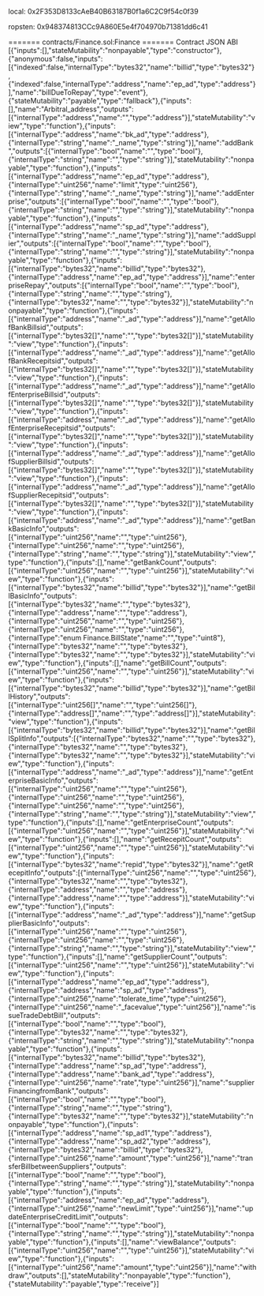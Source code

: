 local:
0x2F353D8133cAeB40B63187B0f1a6C2C9f54c0f39


ropsten:
0x948374813CCc9A860E5e4f704970b71381dd6c41




======= contracts/Finance.sol:Finance =======
Contract JSON ABI
[{"inputs":[],"stateMutability":"nonpayable","type":"constructor"},{"anonymous":false,"inputs":[{"indexed":false,"internalType":"bytes32","name":"billid","type":"bytes32"},{"indexed":false,"internalType":"address","name":"ep_ad","type":"address"}],"name":"billDueToRepay","type":"event"},{"stateMutability":"payable","type":"fallback"},{"inputs":[],"name":"Arbitral_address","outputs":[{"internalType":"address","name":"","type":"address"}],"stateMutability":"view","type":"function"},{"inputs":[{"internalType":"address","name":"bk_ad","type":"address"},{"internalType":"string","name":"_name","type":"string"}],"name":"addBank","outputs":[{"internalType":"bool","name":"","type":"bool"},{"internalType":"string","name":"","type":"string"}],"stateMutability":"nonpayable","type":"function"},{"inputs":[{"internalType":"address","name":"ep_ad","type":"address"},{"internalType":"uint256","name":"limit","type":"uint256"},{"internalType":"string","name":"_name","type":"string"}],"name":"addEnterprise","outputs":[{"internalType":"bool","name":"","type":"bool"},{"internalType":"string","name":"","type":"string"}],"stateMutability":"nonpayable","type":"function"},{"inputs":[{"internalType":"address","name":"sp_ad","type":"address"},{"internalType":"string","name":"_name","type":"string"}],"name":"addSupplier","outputs":[{"internalType":"bool","name":"","type":"bool"},{"internalType":"string","name":"","type":"string"}],"stateMutability":"nonpayable","type":"function"},{"inputs":[{"internalType":"bytes32","name":"billid","type":"bytes32"},{"internalType":"address","name":"ep_ad","type":"address"}],"name":"enterpriseRepay","outputs":[{"internalType":"bool","name":"","type":"bool"},{"internalType":"string","name":"","type":"string"},{"internalType":"bytes32","name":"","type":"bytes32"}],"stateMutability":"nonpayable","type":"function"},{"inputs":[{"internalType":"address","name":"_ad","type":"address"}],"name":"getAllofBankBillsid","outputs":[{"internalType":"bytes32[]","name":"","type":"bytes32[]"}],"stateMutability":"view","type":"function"},{"inputs":[{"internalType":"address","name":"_ad","type":"address"}],"name":"getAllofBankRecepitsid","outputs":[{"internalType":"bytes32[]","name":"","type":"bytes32[]"}],"stateMutability":"view","type":"function"},{"inputs":[{"internalType":"address","name":"_ad","type":"address"}],"name":"getAllofEnterpriseBillsid","outputs":[{"internalType":"bytes32[]","name":"","type":"bytes32[]"}],"stateMutability":"view","type":"function"},{"inputs":[{"internalType":"address","name":"_ad","type":"address"}],"name":"getAllofEnterpriseRecepitsid","outputs":[{"internalType":"bytes32[]","name":"","type":"bytes32[]"}],"stateMutability":"view","type":"function"},{"inputs":[{"internalType":"address","name":"_ad","type":"address"}],"name":"getAllofSupplierBillsid","outputs":[{"internalType":"bytes32[]","name":"","type":"bytes32[]"}],"stateMutability":"view","type":"function"},{"inputs":[{"internalType":"address","name":"_ad","type":"address"}],"name":"getAllofSupplierRecepitsid","outputs":[{"internalType":"bytes32[]","name":"","type":"bytes32[]"}],"stateMutability":"view","type":"function"},{"inputs":[{"internalType":"address","name":"_ad","type":"address"}],"name":"getBankBasicInfo","outputs":[{"internalType":"uint256","name":"","type":"uint256"},{"internalType":"uint256","name":"","type":"uint256"},{"internalType":"string","name":"","type":"string"}],"stateMutability":"view","type":"function"},{"inputs":[],"name":"getBankCount","outputs":[{"internalType":"uint256","name":"","type":"uint256"}],"stateMutability":"view","type":"function"},{"inputs":[{"internalType":"bytes32","name":"billid","type":"bytes32"}],"name":"getBillBasicInfo","outputs":[{"internalType":"bytes32","name":"","type":"bytes32"},{"internalType":"address","name":"","type":"address"},{"internalType":"uint256","name":"","type":"uint256"},{"internalType":"uint256","name":"","type":"uint256"},{"internalType":"enum Finance.BillState","name":"","type":"uint8"},{"internalType":"bytes32","name":"","type":"bytes32"},{"internalType":"bytes32","name":"","type":"bytes32"}],"stateMutability":"view","type":"function"},{"inputs":[],"name":"getBillCount","outputs":[{"internalType":"uint256","name":"","type":"uint256"}],"stateMutability":"view","type":"function"},{"inputs":[{"internalType":"bytes32","name":"billid","type":"bytes32"}],"name":"getBillHistory","outputs":[{"internalType":"uint256[]","name":"","type":"uint256[]"},{"internalType":"address[]","name":"","type":"address[]"}],"stateMutability":"view","type":"function"},{"inputs":[{"internalType":"bytes32","name":"billid","type":"bytes32"}],"name":"getBillSplitInfo","outputs":[{"internalType":"bytes32","name":"","type":"bytes32"},{"internalType":"bytes32","name":"","type":"bytes32"},{"internalType":"bytes32","name":"","type":"bytes32"}],"stateMutability":"view","type":"function"},{"inputs":[{"internalType":"address","name":"_ad","type":"address"}],"name":"getEnterpriseBasicInfo","outputs":[{"internalType":"uint256","name":"","type":"uint256"},{"internalType":"uint256","name":"","type":"uint256"},{"internalType":"uint256","name":"","type":"uint256"},{"internalType":"string","name":"","type":"string"}],"stateMutability":"view","type":"function"},{"inputs":[],"name":"getEnterpriseCount","outputs":[{"internalType":"uint256","name":"","type":"uint256"}],"stateMutability":"view","type":"function"},{"inputs":[],"name":"getRecepitCount","outputs":[{"internalType":"uint256","name":"","type":"uint256"}],"stateMutability":"view","type":"function"},{"inputs":[{"internalType":"bytes32","name":"repid","type":"bytes32"}],"name":"getRecepitInfo","outputs":[{"internalType":"uint256","name":"","type":"uint256"},{"internalType":"bytes32","name":"","type":"bytes32"},{"internalType":"address","name":"","type":"address"},{"internalType":"address","name":"","type":"address"}],"stateMutability":"view","type":"function"},{"inputs":[{"internalType":"address","name":"_ad","type":"address"}],"name":"getSupplierBasicInfo","outputs":[{"internalType":"uint256","name":"","type":"uint256"},{"internalType":"uint256","name":"","type":"uint256"},{"internalType":"string","name":"","type":"string"}],"stateMutability":"view","type":"function"},{"inputs":[],"name":"getSupplierCount","outputs":[{"internalType":"uint256","name":"","type":"uint256"}],"stateMutability":"view","type":"function"},{"inputs":[{"internalType":"address","name":"ep_ad","type":"address"},{"internalType":"address","name":"sp_ad","type":"address"},{"internalType":"uint256","name":"tolerate_time","type":"uint256"},{"internalType":"uint256","name":"_facevalue","type":"uint256"}],"name":"issueTradeDebtBill","outputs":[{"internalType":"bool","name":"","type":"bool"},{"internalType":"bytes32","name":"","type":"bytes32"},{"internalType":"string","name":"","type":"string"}],"stateMutability":"nonpayable","type":"function"},{"inputs":[{"internalType":"bytes32","name":"billid","type":"bytes32"},{"internalType":"address","name":"sp_ad","type":"address"},{"internalType":"address","name":"bank_ad","type":"address"},{"internalType":"uint256","name":"rate","type":"uint256"}],"name":"supplierFinancingfromBank","outputs":[{"internalType":"bool","name":"","type":"bool"},{"internalType":"string","name":"","type":"string"},{"internalType":"bytes32","name":"","type":"bytes32"}],"stateMutability":"nonpayable","type":"function"},{"inputs":[{"internalType":"address","name":"sp_ad1","type":"address"},{"internalType":"address","name":"sp_ad2","type":"address"},{"internalType":"bytes32","name":"billid","type":"bytes32"},{"internalType":"uint256","name":"amount","type":"uint256"}],"name":"transferBillbetweenSuppliers","outputs":[{"internalType":"bool","name":"","type":"bool"},{"internalType":"string","name":"","type":"string"}],"stateMutability":"nonpayable","type":"function"},{"inputs":[{"internalType":"address","name":"ep_ad","type":"address"},{"internalType":"uint256","name":"newLimit","type":"uint256"}],"name":"updateEnterpriseCreditLimit","outputs":[{"internalType":"bool","name":"","type":"bool"},{"internalType":"string","name":"","type":"string"}],"stateMutability":"nonpayable","type":"function"},{"inputs":[],"name":"viewBalance","outputs":[{"internalType":"uint256","name":"","type":"uint256"}],"stateMutability":"view","type":"function"},{"inputs":[{"internalType":"uint256","name":"amount","type":"uint256"}],"name":"withdraw","outputs":[],"stateMutability":"nonpayable","type":"function"},{"stateMutability":"payable","type":"receive"}]